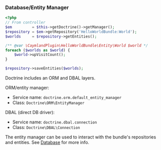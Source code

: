 ### Database/Entity Manager
```php
<?php
// From controller
$em         = $this->getDoctrine()->getManager();
$repository = $em->getRepository('HelloWorldBundle:World');
$worlds     = $repository->getEntities();

/** @var \CaymlandPlugin\HelloWorldBundle\Entity\World $world */
foreach ($worlds as $world) {
    $world->upVisitCount();
}

$repository->saveEntities($worlds);
```

Doctrine includes an ORM and DBAL layers. 

ORM/entity manager:

* Service name: `doctrine.orm.default_entity_manager`
* Class: `Doctrine\ORM\EntityManager`

DBAL (direct DB driver):

* Service name: `doctrine.dbal.connection`
* Class: `Doctrine\DBAL\Connection`

The entity manager can be used to interact with the bundle's repositories and entities. See [Database](##database) for more info. 
